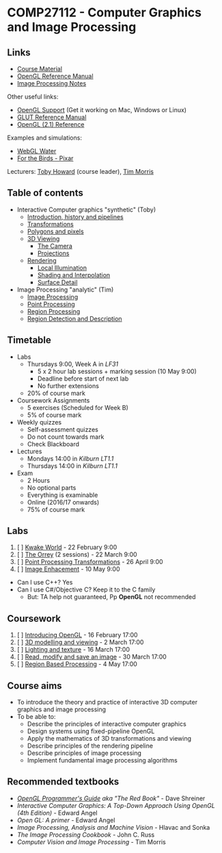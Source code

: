<!-- Google Analytics -->
<script async src="https://www.googletagmanager.com/gtag/js?id=UA-113560131-1"></script>
<script>
  window.dataLayer = window.dataLayer || [];
  function gtag(){dataLayer.push(arguments);}
  gtag('js', new Date());
  gtag('config', 'UA-113560131-1');
</script>

# COMP27112 - Computer Graphics and Image Processing

## Links

* [Course Material](https://online.manchester.ac.uk/webapps/blackboard/content/listContent.jsp?course_id=_49989_1&content_id=_5832582_1)
* [OpenGL Reference Manual](https://online.manchester.ac.uk/bbcswebdav/pid-5832611-dt-content-rid-20615314_1/xid-20615314_1)
* [Image Processing Notes](https://online.manchester.ac.uk/bbcswebdav/pid-5832611-dt-content-rid-20615313_1/xid-20615313_1)

Other useful links:
* [OpenGL Support](http://studentnet.cs.manchester.ac.uk/ugt/COMP27112/OpenGL/) (Get it working on Mac, Windows or Linux)
* [GLUT Reference Manual](http://studentnet.cs.manchester.ac.uk/ugt/COMP27112/doc/glut-reference.pdf)
* [OpenGL (2.1) Reference](https://www.khronos.org/registry/OpenGL-Refpages/gl2.1/)

Examples and simulations:
* [WebGL Water](http://madebyevan.com/webgl-water/)
* [For the Birds - Pixar](https://www.youtube.com/watch?v=AkFuvTHaMUE)

Lecturers: [Toby Howard](mailto:toby.howard@manchester.ac.uk) (course leader), [Tim Morris](mailto:tim.morris@manchester.ac.uk)

## Table of contents
* Interactive Computer graphics "synthetic" (Toby)
    * [Introduction, history and pipelines](intro.md)
    * [Transformations](transformations.md)
    * [Polygons and pixels](polygons/index.md)
    * [3D Viewing](3d-viewing.md)
        * [The Camera](3d-viewing.md/#camera)
        * [Projections](3d-viewing-md/#projections)
    * [Rendering]()
        * [Local Illumination](rendering.md/#illumination)
        * [Shading and Interpolation](rendering.md/#shading-interpolation)
        * [Surface Detail](rendering.md/#shading)
* Image Processing "analytic" (Tim)
    * [Image Processing](image-processing.md)
    * [Point Processing](point-processing.md)
    * [Region Processing](region-processing.md)
    * [Region Detection and Description](region-detection.md)
	
## Timetable

* Labs
	* Thursdays 9:00, Week A in *LF31*
		* 5 x 2 hour lab sessions + marking session (10 May 9:00)
		* Deadline before start of next lab
		* No further extensions
	* 20% of course mark
* Coursework Assignments
    * 5 exercises (Scheduled for Week B)
    * 5% of course mark
* Weekly quizzes
    * Self-assessment quizzes
    * Do not count towards mark
    * Check Blackboard
* Lectures
	* Mondays 14:00 in *Kilburn LT1.1*
	* Thursdays 14:00 in *Kilburn LT1.1*
* Exam
    * 2 Hours
    * No optional parts
    * Everything is examinable
    * Online (2016/17 onwards)
    * 75% of course mark

## Labs

1. [ ] [Kwake World](https://online.manchester.ac.uk/bbcswebdav/pid-5832612-dt-content-rid-20614199_1/xid-20614199_1) - 22 February 9:00
2. [ ] [The Orrey](https://online.manchester.ac.uk/bbcswebdav/pid-5832612-dt-content-rid-20614200_1/xid-20614200_1) (2 sessions) - 22 March 9:00
3. [ ] [Point Processing Transformations](https://online.manchester.ac.uk/bbcswebdav/pid-5832612-dt-content-rid-20615301_1/xid-20615301_1) - 26 April 9:00
4. [ ] [Image Enhacement](https://online.manchester.ac.uk/bbcswebdav/pid-5832612-dt-content-rid-20615302_1/xid-20615302_1) - 10 May 9:00

* Can I use C++? Yes
* Can I use C#/Objective C? Keep it to the C family
    * But: TA help not guaranteed, Pp **OpenGL** not recommended

## Coursework
1. [ ] [Introducing OpenGL](https://online.manchester.ac.uk/bbcswebdav/pid-5832613-dt-content-rid-20614193_1/xid-20614193_1) - 16 February 17:00 
2. [ ] [3D modelling and viewing](https://online.manchester.ac.uk/bbcswebdav/pid-5832613-dt-content-rid-20614194_1/xid-20614194_1) - 2 March 17:00 
3. [ ] [Lighting and texture](https://online.manchester.ac.uk/bbcswebdav/pid-5832613-dt-content-rid-20614196_1/xid-20614196_1) - 16 March 17:00
4. [ ] [Read, modify and save an image](https://online.manchester.ac.uk/bbcswebdav/pid-5832613-dt-content-rid-20614197_1/xid-20614197_1) - 30 March 17:00
5. [ ] [Region Based Processing](https://online.manchester.ac.uk/bbcswebdav/pid-5832613-dt-content-rid-20614198_1/xid-20614198_1) - 4 May 17:00

## Course aims

* To introduce the theory and practice of interactive 3D computer graphics and image processing
* To be able to:
    * Describe the principles of interactive computer graphics
    * Design systems using fixed-pipeline OpenGL
    * Apply the mathematics of 3D transformations and viewing
    * Describe principles of the rendering pipeline
    * Describe principles of image processing
    * Implement fundamental image processing algorithms

## Recommended textbooks

* [*OpenGL Programmer's Guide*](http://www.glprogramming.com/red/) *aka "The Red Book"* - Dave Shreiner
* *Interactive Computer Graphics: A Top-Down Approach Using OpenGL (4th Edition)* - Edward Angel
* *Open GL: A primer* - Edward Angel
* *Image Processing, Analysis and Machine Vision* - Hlavac and Sonka
* *The Image Processing Cookbook* - John C. Russ
* *Computer Vision and Image Processing* - Tim Morris

